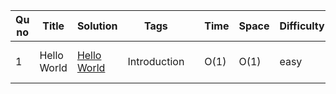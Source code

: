 
| Qu no | Title       |  Solution   | Tags |      | Time   | Space  | Difficulty  |     | Approach    | 
| --    | ----------- | ----------- | ---  | ---- | -----  |  ---   | ----------- | --- | ----------- |
| 1     | Hello World      | [Hello World](https://github.com/C-a-thing/Code-Insight/blob/main/HackerRank/C/Introduction/Hello%20World.c) | Introduction ||O(1)|O(1)|easy|| just use **_printf_** statement |
